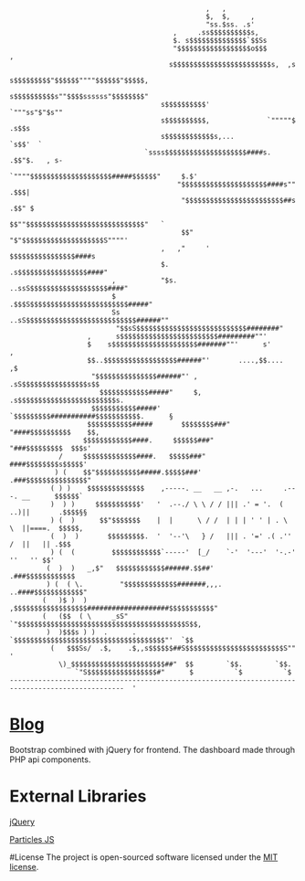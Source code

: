                                                     ,   ,
                                                    $,  $,     ,
                                                    "ss.$ss. .s'
                                            ,     .ss$$$$$$$$$$s,
                                            $. s$$$$$$$$$$$$$$`$$Ss
                                            "$$$$$$$$$$$$$$$$$$o$$$       ,
                                           s$$$$$$$$$$$$$$$$$$$$$$$$s,  ,s
                                          s$$$$$$$$$"$$$$$$""""$$$$$$"$$$$$,
                                          s$$$$$$$$$$s""$$$$ssssss"$$$$$$$$"
                                         s$$$$$$$$$$'         `"""ss"$"$s""
                                         s$$$$$$$$$$,              `"""""$  .s$$s
                                         s$$$$$$$$$$$$s,...               `s$$'  `
                                     `ssss$$$$$$$$$$$$$$$$$$$$####s.     .$$"$.   , s-
                                       `""""$$$$$$$$$$$$$$$$$$$$#####$$$$$$"     $.$'
                                             "$$$$$$$$$$$$$$$$$$$$$####s""     .$$$|
                                              "$$$$$$$$$$$$$$$$$$$$$$$$##s    .$$" $
                                               $$""$$$$$$$$$$$$$$$$$$$$$$$$$$$$$"   `
                                              $$"  "$"$$$$$$$$$$$$$$$$$$$$S""""'
                                         ,   ,"     '  $$$$$$$$$$$$$$$$####s
                                         $.          .s$$$$$$$$$$$$$$$$$####"
                             ,           "$s.   ..ssS$$$$$$$$$$$$$$$$$$$####"
                             $           .$$$S$$$$$$$$$$$$$$$$$$$$$$$$#####"
                             Ss     ..sS$$$$$$$$$$$$$$$$$$$$$$$$$$$######""
                              "$$sS$$$$$$$$$$$$$$$$$$$$$$$$$$$########"
                       ,      s$$$$$$$$$$$$$$$$$$$$$$$$#########""'
                       $    s$$$$$$$$$$$$$$$$$$$$$#######""'      s'         ,
                       $$..$$$$$$$$$$$$$$$$$$######"'       ....,$$....    ,$
                        "$$$$$$$$$$$$$$$######"' ,     .sS$$$$$$$$$$$$$$$$s$$
                          $$$$$$$$$$$$#####"     $, .s$$$$$$$$$$$$$$$$$$$$$$$$s.
                        $$$$$$$$$$$#####'      `$$$$$$$$$###########$$$$$$$$$$$.      §
                       $$$$$$$$$$$#####       $$$$$$$$###"         "####$$$$$$$$$$    $$,
                      $$$$$$$$$$$$####.     $$$$$$###"                "###$$$$$$$$$  $$$s'
                /     $$$$$$$$$$$$$####.   $$$$$###"                    ####$$$$$$$$s$$$$$'
               ) (    $$"$$$$$$$$$$$#####.$$$$$###'                     .###$$$$$$$$$$$$$$$"
              ( ) )    $$$$$$$$$$$$$$    ,-----. __   __ ,-.   ...     .---. __      $$$$$$`
              )  ) )     $$$$$$$$$$$'   '  .--./ \ \ / / ||| .' = '.  (   ..)||       .$$$$§§
              ) (  )      $$"$$$$$$$    |  |      \ / /  | | | ' ' | . \  \  ||====.  $$$$$,
              (  )  )       $$$$$$$$$.  '  '--'\   } /   ||| . '=' .( .'' /  ||   || .$$$
              ) (  (         $$$$$$$$$$$$`-----'  [_/    `-'  '---'  '-.-'   ''   '' $$'
             (  )  )   _,$"   $$$$$$$$$$$$######.$$##'                .###$$$$$$$$$$$$
             ) (  ( \.         "$$$$$$$$$$$$$#######,,,.          ..####$$$$$$$$$$$$"
            (   )$ )  )        ,$$$$$$$$$$$$$$$$$$####################$$$$$$$$$$$"
            (   ($$  ( \     _sS"  `"$$$$$$$$$$$$$$$$$$$$$$$$$$$$$$$$$$$$$$$$$S$$,
             )  )$$$s ) )  .      .   `$$$$$$$$$$$$$$$$$$$$$$$$$$$$$$$$$$$$$"'  `$$
              (   $$$Ss/  .$,    .$,,s$$$$$$##S$$$$$$$$$$$$$$$$$$$$$$$$S""        '
                \)_$$$$$$$$$$$$$$$$$$$$$$$##"  $$        `$$.        `$$.
                    `"S$$$$$$$$$$$$$$$$$#"      $          `$          `$
    --------------------------------------------------------------------------------------------------  '
# [Blog](https://cylo.ro/)
Bootstrap combined with jQuery for frontend. The dashboard made through PHP api components.

# External Libraries
[jQuery](https://github.com/jquery/jquery)

[Particles JS](https://github.com/VincentGarreau/particles.js)

#License
The project is open-sourced software licensed under the <a href="https://opensource.org/licenses/MIT">MIT license</a>.
